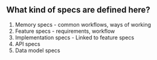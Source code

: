 ## What kind of specs are defined here?
1. Memory specs - common workflows, ways of working
2. Feature specs - requirements, workflow
3. Implementation specs - Linked to feature specs
3. API specs
4. Data model specs
